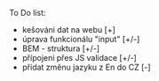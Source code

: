 To Do list:

- kešováni dat na webu [+]
- úprava funkcionálu "input" [+/-]
- BEM - struktura [+/-]
- přípojeni přes JS validace [+/-]
- přídat změnu jazyku z En do CZ [-]
 
